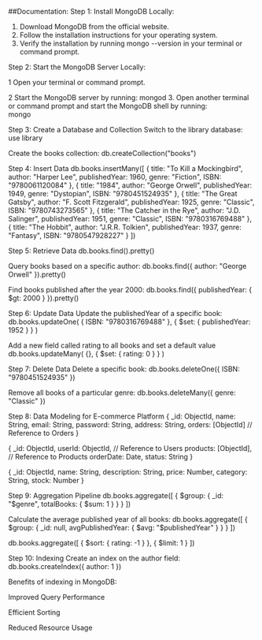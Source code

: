 ##Documentation:
Step 1: Install MongoDB
Locally:

1. Download MongoDB from the official website.
2. Follow the installation instructions for your operating system.
3. Verify the installation by running mongo --version in your terminal or command prompt.

Step 2: Start the MongoDB Server
Locally:

1 Open your terminal or command prompt.

2 Start the MongoDB server by running:
    mongod
3. Open another terminal or command prompt and start the MongoDB shell by running:  
     mongo

Step 3: Create a Database and Collection
Switch to the library database:
    use library 

Create the books collection:
    db.createCollection("books")

Step 4: Insert Data
db.books.insertMany([
  { title: "To Kill a Mockingbird", author: "Harper Lee", publishedYear: 1960, genre: "Fiction", ISBN: "9780061120084" },
  { title: "1984", author: "George Orwell", publishedYear: 1949, genre: "Dystopian", ISBN: "9780451524935" },
  { title: "The Great Gatsby", author: "F. Scott Fitzgerald", publishedYear: 1925, genre: "Classic", ISBN: "9780743273565" },
  { title: "The Catcher in the Rye", author: "J.D. Salinger", publishedYear: 1951, genre: "Classic", ISBN: "9780316769488" },
  { title: "The Hobbit", author: "J.R.R. Tolkien", publishedYear: 1937, genre: "Fantasy", ISBN: "9780547928227" }
])

Step 5: Retrieve Data
db.books.find().pretty()

Query books based on a specific author:
db.books.find({ author: "George Orwell" }).pretty()

Find books published after the year 2000:
db.books.find({ publishedYear: { $gt: 2000 } }).pretty()

Step 6: Update Data
Update the publishedYear of a specific book:
db.books.updateOne(
  { ISBN: "9780316769488" },
  { $set: { publishedYear: 1952 } }
)

Add a new field called rating to all books and set a default value
db.books.updateMany(
  {},
  { $set: { rating: 0 } }
)

Step 7: Delete Data
Delete a specific book:
db.books.deleteOne({ ISBN: "9780451524935" })

Remove all books of a particular genre:
db.books.deleteMany({ genre: "Classic" })

Step 8: Data Modeling for E-commerce Platform
{
  _id: ObjectId,
  name: String,
  email: String,
  password: String,
  address: String,
  orders: [ObjectId] // Reference to Orders
}

{
  _id: ObjectId,
  userId: ObjectId, // Reference to Users
  products: [ObjectId], // Reference to Products
  orderDate: Date,
  status: String
}

{
  _id: ObjectId,
  name: String,
  description: String,
  price: Number,
  category: String,
  stock: Number
}

Step 9: Aggregation Pipeline
db.books.aggregate([
  { $group: { _id: "$genre", totalBooks: { $sum: 1 } } }
])

Calculate the average published year of all books:
db.books.aggregate([
  { $group: { _id: null, avgPublishedYear: { $avg: "$publishedYear" } } }
])

db.books.aggregate([
  { $sort: { rating: -1 } },
  { $limit: 1 }
])

Step 10: Indexing
Create an index on the author field:
   db.books.createIndex({ author: 1 })


Benefits of indexing in MongoDB:

Improved Query Performance

Efficient Sorting

Reduced Resource Usage



